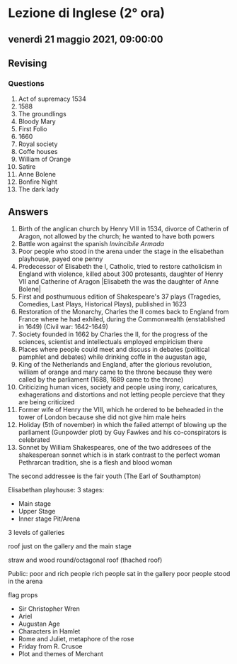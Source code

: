 # Lezione di Inglese (2° ora)

## venerdì 21 maggio 2021, 09:00:00
## Revising
### Questions
1. Act of supremacy 1534
2. 1588 
3. The groundlings
4. Bloody Mary
5. First Folio
6. 1660
7. Royal society
8. Coffe houses
9. William of Orange
10. Satire
11. Anne Bolene
12. Bonfire Night
13. The dark lady 
## Answers
1) Birth of the anglican church by Henry VIII in 1534, divorce of Catherin of Aragon, not allowed by the church; he wanted to have both powers
2)  Battle won against the spanish *Invincibile Armada*
3) Poor people who stood in the arena under the stage in the elisabethan playhouse, payed one penny
4) Predecessor of Elisabeth the I, Catholic, tried to restore catholicism in England with violence, killed about 300 protesants, daughter of Henry VII and Catherine of Aragon |Elisabeth the was the daughter of Anne Bolene|
5) First and posthumuous edition of Shakespeare's 37  plays (Tragedies, Comedies, Last Plays, Historical Plays), published in 1623
6) Restoration of the Monarchy, Charles the II comes back to England from France where he had exhiled, during the Commonwealth (enstablished in 1649) (Civil war: 1642-1649)
7) Society founded in 1662 by Charles the II, for the progress of the sciences, scientist and intellectuals employed empiricism there
8) Places where people could meet and discuss in  debates (political pamphlet and debates) while drinking coffe in the augustan age,
9) King of the Netherlands and England, after the glorious revolution, william of orange and mary came to the throne because they were called by the parliament (1688, 1689 came to the throne)
10) Criticizing human vices, society and people using irony, caricatures, exhagerations and distortions and not letting people percieve that they are being criticized
11) Former wife of Henry the VIII, which he ordered to be beheaded in the tower of London because she did not give him male heirs
12) Holiday (5th of november) in which the failed attempt of blowing up the parliament (Gunpowder plot)  by Guy Fawkes and his co-conspirators is celebrated
13) Sonnet by William Shakespeares, one of the two addresees of the shakesperean sonnet which is in stark contrast to the perfect woman Pethrarcan tradition, she is a flesh and blood woman

The second addressee is the fair youth (The Earl of  Southampton)


Elisabethan playhouse:
3 stages:
* Main stage
* Upper Stage
* Inner stage
Pit/Arena

3 levels of galleries

roof just on the gallery and the main stage

straw and wood round/octagonal roof (thached roof)


Public: poor and rich people
rich people sat in the gallery
poor people stood in the arena

flag
props


* Sir Christopher Wren
* Ariel
* Augustan Age
* Characters in Hamlet
* Rome and Juliet, metaphore of the rose
* Friday from R. Crusoe
* Plot and themes of Merchant 
<!--stackedit_data:
eyJoaXN0b3J5IjpbLTE0ODI5NzU0MjYsMTU5OTA2MDMwNV19
-->